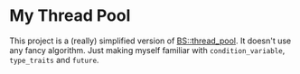 # My Thread Pool
This project is a (really) simplified version of [BS::thread_pool](https://github.com/bshoshany/thread-pool). It doesn't use any fancy algorithm. Just making myself familiar with `condition_variable`, `type_traits` and `future`.